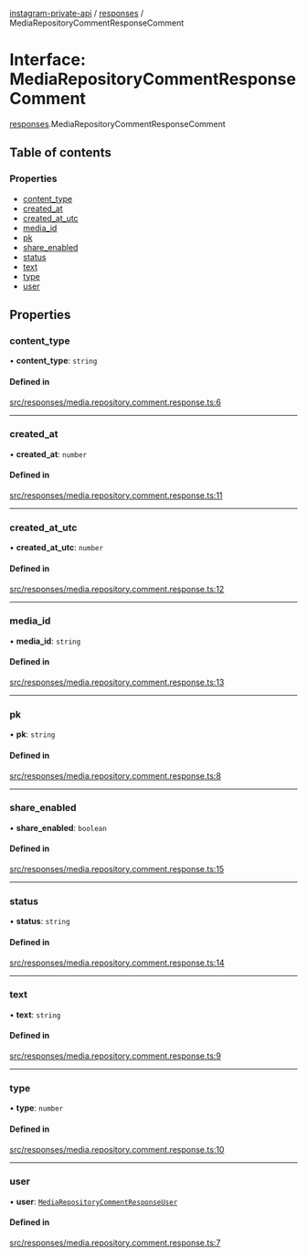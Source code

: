 [instagram-private-api](../../README.md) / [responses](../../modules/responses.md) / MediaRepositoryCommentResponseComment

# Interface: MediaRepositoryCommentResponseComment

[responses](../../modules/responses.md).MediaRepositoryCommentResponseComment

## Table of contents

### Properties

- [content\_type](MediaRepositoryCommentResponseComment.md#content_type)
- [created\_at](MediaRepositoryCommentResponseComment.md#created_at)
- [created\_at\_utc](MediaRepositoryCommentResponseComment.md#created_at_utc)
- [media\_id](MediaRepositoryCommentResponseComment.md#media_id)
- [pk](MediaRepositoryCommentResponseComment.md#pk)
- [share\_enabled](MediaRepositoryCommentResponseComment.md#share_enabled)
- [status](MediaRepositoryCommentResponseComment.md#status)
- [text](MediaRepositoryCommentResponseComment.md#text)
- [type](MediaRepositoryCommentResponseComment.md#type)
- [user](MediaRepositoryCommentResponseComment.md#user)

## Properties

### content\_type

• **content\_type**: `string`

#### Defined in

[src/responses/media.repository.comment.response.ts:6](https://github.com/Nerixyz/instagram-private-api/blob/b3351b9/src/responses/media.repository.comment.response.ts#L6)

___

### created\_at

• **created\_at**: `number`

#### Defined in

[src/responses/media.repository.comment.response.ts:11](https://github.com/Nerixyz/instagram-private-api/blob/b3351b9/src/responses/media.repository.comment.response.ts#L11)

___

### created\_at\_utc

• **created\_at\_utc**: `number`

#### Defined in

[src/responses/media.repository.comment.response.ts:12](https://github.com/Nerixyz/instagram-private-api/blob/b3351b9/src/responses/media.repository.comment.response.ts#L12)

___

### media\_id

• **media\_id**: `string`

#### Defined in

[src/responses/media.repository.comment.response.ts:13](https://github.com/Nerixyz/instagram-private-api/blob/b3351b9/src/responses/media.repository.comment.response.ts#L13)

___

### pk

• **pk**: `string`

#### Defined in

[src/responses/media.repository.comment.response.ts:8](https://github.com/Nerixyz/instagram-private-api/blob/b3351b9/src/responses/media.repository.comment.response.ts#L8)

___

### share\_enabled

• **share\_enabled**: `boolean`

#### Defined in

[src/responses/media.repository.comment.response.ts:15](https://github.com/Nerixyz/instagram-private-api/blob/b3351b9/src/responses/media.repository.comment.response.ts#L15)

___

### status

• **status**: `string`

#### Defined in

[src/responses/media.repository.comment.response.ts:14](https://github.com/Nerixyz/instagram-private-api/blob/b3351b9/src/responses/media.repository.comment.response.ts#L14)

___

### text

• **text**: `string`

#### Defined in

[src/responses/media.repository.comment.response.ts:9](https://github.com/Nerixyz/instagram-private-api/blob/b3351b9/src/responses/media.repository.comment.response.ts#L9)

___

### type

• **type**: `number`

#### Defined in

[src/responses/media.repository.comment.response.ts:10](https://github.com/Nerixyz/instagram-private-api/blob/b3351b9/src/responses/media.repository.comment.response.ts#L10)

___

### user

• **user**: [`MediaRepositoryCommentResponseUser`](MediaRepositoryCommentResponseUser.md)

#### Defined in

[src/responses/media.repository.comment.response.ts:7](https://github.com/Nerixyz/instagram-private-api/blob/b3351b9/src/responses/media.repository.comment.response.ts#L7)
